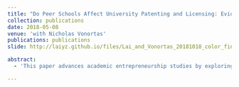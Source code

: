 ```yaml
---
title: "Do Peer Schools Affect University Patenting and Licensing: Evidence from China"
collection: publications
date: 2018-05-08
venue: 'with Nicholas Vonortas'
publications: publications
slide: http://laiyz.github.io/files/Lai_and_Vonortas_20181018_color_final.pdf

abstract:
  - 'This paper advances academic entrepreneurship studies by exploring how peer schools affect university patenting and licensing behaviors. The study argues that due to the competitive nature of the university environment, inter-university relationships are similar to inter-firm relationships and peer schools also have effect on each other’s entrepreneurial behavior such as university patenting and licensing behavior. Utilizing patenting information on 501 Chinese university between 2007 and 2015, our empirical results confirm that peer schools have positive effect on university patenting activities, and geographical and organizational proximity exert a stronger peer influence on the focal university patenting activities.'

---
```

